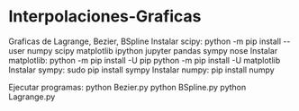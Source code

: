 # Interpolaciones-Graficas
Graficas de Lagrange, Bezier, BSpline
Instalar scipy:
python -m pip install --user numpy scipy matplotlib ipython jupyter pandas sympy nose
Instalar matplotlib:
python -m pip install -U pip
python -m pip install -U matplotlib
Instalar sympy:
sudo pip install sympy
Instalar numpy:
pip install numpy

Ejecutar programas:
python Bezier.py
python BSpline.py
python Lagrange.py
